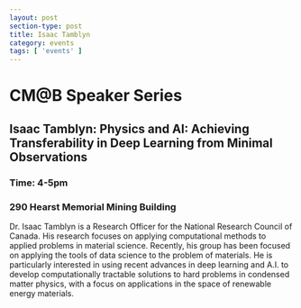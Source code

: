 ```yaml
---
layout: post
section-type: post
title: Isaac Tamblyn
category: events
tags: [ 'events' ]
---
```

# CM@B Speaker Series
## Isaac Tamblyn: Physics and AI: Achieving Transferability in Deep Learning from Minimal Observations
### Time: 4-5pm
### 290 Hearst Memorial Mining Building

Dr. Isaac Tamblyn is a Research Officer for the National Research Council of Canada.  His research focuses on applying computational methods to applied problems in material science. Recently, his group has been focused on applying the tools of data science to the problem of materials. He is particularly interested in using recent advances in deep learning and A.I. to develop computationally tractable solutions to hard problems in condensed matter physics, with a focus on applications in the space of renewable energy materials. 
